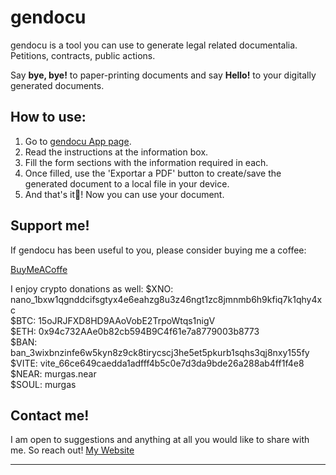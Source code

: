 # gendocu

gendocu is a tool you can use to generate legal related documentalia. Petitions, contracts, public actions.

Say __bye, bye!__ to paper-printing documents and say __Hello!__ to your digitally generated documents.

## How to use:

1. Go to [gendocu App page](https://murgascarrillo.github.io/gendocu).
2. Read the instructions at the information box.
3. Fill the form sections with the information required in each.
4. Once filled, use the 'Exportar a PDF' button to create/save the generated document to a local file in your device.
5. And that's it🎉! Now you can use your document.

## Support me!

If gendocu has been useful to you, please consider buying me a coffee:

[BuyMeACoffe](https://buymeacoffee.com/murgascarrillo)

I enjoy crypto donations as well:
$XNO: nano_1bxw1qgnddcifsgtyx4e6eahzg8u3z46ngt1zc8jmnmb6h9kfiq7k1qhy4xc  
$BTC: 15oJRJFXD8HD9AAoVobE2TrpoWtqs1nigV  
$ETH: 0x94c732AAe0b82cb594B9C4f61e7a8779003b8773  
$BAN: ban_3wixbnzinfe6w5kyn8z9ck8tirycscj3he5et5pkurb1sqhs3qj8nxy155fy  
$VITE: vite_66ce649caedda1adfff4b5c0e7d3da9bde26a288ab4ff1f4e8  
$NEAR: murgas.near  
$SOUL: murgas  

## Contact me!

I am open to suggestions and anything at all you would like to share with me. So reach out!
[My Website](https://murgascarrillo.com)

-------
